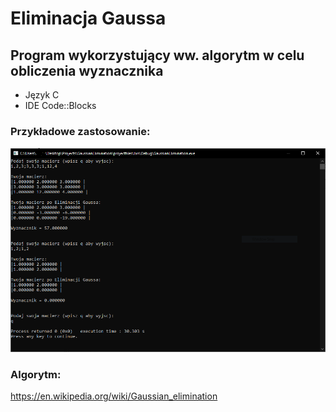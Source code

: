 # Eliminacja Gaussa
## Program wykorzystujący ww. algorytm w celu obliczenia wyznacznika
* Język C
* IDE Code::Blocks
### Przykładowe zastosowanie:
![alt text](https://github.com/WojciechKucharski/GaussianElimination/blob/main/View.PNG)
### Algorytm:
https://en.wikipedia.org/wiki/Gaussian_elimination
